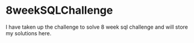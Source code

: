 # 8weekSQLChallenge
I have taken up the challenge to solve 8 week sql challenge and will store my solutions here.
